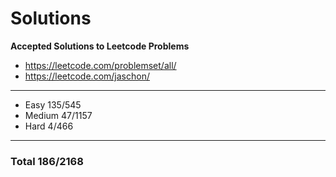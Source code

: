 # Solutions
**Accepted Solutions to Leetcode Problems**

- https://leetcode.com/problemset/all/
- https://leetcode.com/jaschon/
---
- Easy 135/545
- Medium 47/1157
- Hard 4/466

---
### Total 186/2168

